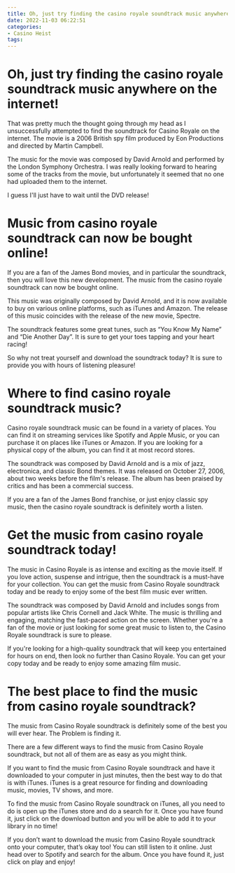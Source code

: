 ```yaml
---
title: Oh, just try finding the casino royale soundtrack music anywhere on the internet!
date: 2022-11-03 06:22:51
categories:
- Casino Heist
tags:
---
```



#  Oh, just try finding the casino royale soundtrack music anywhere on the internet!

That was pretty much the thought going through my head as I unsuccessfully attempted to find the soundtrack for Casino Royale on the internet. The movie is a 2006 British spy film produced by Eon Productions and directed by Martin Campbell.

The music for the movie was composed by David Arnold and performed by the London Symphony Orchestra. I was really looking forward to hearing some of the tracks from the movie, but unfortunately it seemed that no one had uploaded them to the internet.

I guess I'll just have to wait until the DVD release!

#  Music from casino royale soundtrack can now be bought online!

If you are a fan of the James Bond movies, and in particular the soundtrack, then you will love this new development. The music from the casino royale soundtrack can now be bought online.

This music was originally composed by David Arnold, and it is now available to buy on various online platforms, such as iTunes and Amazon. The release of this music coincides with the release of the new movie, Spectre.

The soundtrack features some great tunes, such as “You Know My Name” and “Die Another Day”. It is sure to get your toes tapping and your heart racing!

So why not treat yourself and download the soundtrack today? It is sure to provide you with hours of listening pleasure!

#  Where to find casino royale soundtrack music?

Casino royale soundtrack music can be found in a variety of places. You can find it on streaming services like Spotify and Apple Music, or you can purchase it on places like iTunes or Amazon. If you are looking for a physical copy of the album, you can find it at most record stores.

The soundtrack was composed by David Arnold and is a mix of jazz, electronica, and classic Bond themes. It was released on October 27, 2006, about two weeks before the film's release. The album has been praised by critics and has been a commercial success.

If you are a fan of the James Bond franchise, or just enjoy classic spy music, then the casino royale soundtrack is definitely worth a listen.

#  Get the music from casino royale soundtrack today!

The music in Casino Royale is as intense and exciting as the movie itself. If you love action, suspense and intrigue, then the soundtrack is a must-have for your collection. You can get the music from Casino Royale soundtrack today and be ready to enjoy some of the best film music ever written.

The soundtrack was composed by David Arnold and includes songs from popular artists like Chris Cornell and Jack White. The music is thrilling and engaging, matching the fast-paced action on the screen. Whether you're a fan of the movie or just looking for some great music to listen to, the Casino Royale soundtrack is sure to please.

If you're looking for a high-quality soundtrack that will keep you entertained for hours on end, then look no further than Casino Royale. You can get your copy today and be ready to enjoy some amazing film music.

#  The best place to find the music from casino royale soundtrack?

The music from Casino Royale soundtrack is definitely some of the best you will ever hear. The Problem is finding it.

There are a few different ways to find the music from Casino Royale soundtrack, but not all of them are as easy as you might think.

If you want to find the music from Casino Royale soundtrack and have it downloaded to your computer in just minutes, then the best way to do that is with iTunes. iTunes is a great resource for finding and downloading music, movies, TV shows, and more.

To find the music from Casino Royale soundtrack on iTunes, all you need to do is open up the iTunes store and do a search for it. Once you have found it, just click on the download button and you will be able to add it to your library in no time!

If you don’t want to download the music from Casino Royale soundtrack onto your computer, that’s okay too! You can still listen to it online. Just head over to Spotify and search for the album. Once you have found it, just click on play and enjoy!